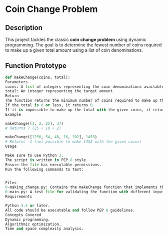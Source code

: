 # Coin Change Problem

## Description
This project tackles the classic **coin change problem** using dynamic programming. The goal is to determine the fewest number of coins required to make up a given total amount using a list of coin denominations.

## Function Prototype
```python
def makeChange(coins, total):
Parameters
coins: A list of integers representing the coin denominations available.
total: An integer representing the target amount.
Return
The function returns the minimum number of coins required to make up the total.
If the total is 0 or less, it returns 0.
If it is impossible to make up the total with the given coins, it returns -1.
Example

makeChange([1, 2, 25], 37)
# Returns 7 (25 + 10 + 2)

makeChange([1256, 54, 48, 16, 102], 1453)
# Returns -1 (not possible to make 1453 with the given coins)
Usage

Make sure to use Python 3.
The script is written in PEP 8 style.
Ensure the file has executable permissions.
Run the following commands to test:


Files
0-making_change.py: Contains the makeChange function that implements the dynamic programming approach.
0-main.py: A test file for validating the function with different inputs.
Requirements

Python 3.4 or later.
All code should be executable and follow PEP 8 guidelines.
Concepts Covered
Dynamic programming.
Algorithmic optimization.
Time and space complexity analysis.
